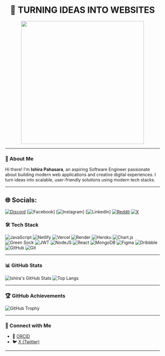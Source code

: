 <h1 align="center">🚀 TURNING IDEAS INTO WEBSITES</h1>

<p align="center">
  <img src="https://github.com/user-attachments/assets/3abe1210-d007-44e9-be5f-ea1f453dd41d" width="400"/>
</p>

---

### 👋 About Me

Hi there! I'm **Ishira Pahasara**, an aspiring Software Engineer passionate about building modern web applications and creative digital experiences. I turn ideas into scalable, user-friendly solutions using modern tech stacks.

---
## 🌐 Socials:
[![Discord](https://img.shields.io/badge/Discord-%237289DA.svg?logo=discord&logoColor=white)](https://discord.gg/elc_yuri) [![Facebook](https://img.shields.io/badge/Facebook-%231877F2.svg?logo=Facebook&logoColor=white)] [![Instagram](https://img.shields.io/badge/Instagram-%23E4405F.svg?logo=Instagram&logoColor=white)] [![LinkedIn](https://img.shields.io/badge/LinkedIn-%230077B5.svg?logo=linkedin&logoColor=white)] [![Reddit](https://img.shields.io/badge/Reddit-%23FF4500.svg?logo=Reddit&logoColor=white)](https://reddit.com/user/VortexVagnabond) [![X](https://img.shields.io/badge/X-black.svg?logo=X&logoColor=white)](https://x.com/pahazara) 

### 🛠️ Tech Stack

![JavaScript](https://img.shields.io/badge/javascript-%23323330.svg?style=for-the-badge&logo=javascript&logoColor=%23F7DF1E) ![Netlify](https://img.shields.io/badge/netlify-%23000000.svg?style=for-the-badge&logo=netlify&logoColor=#00C7B7) ![Vercel](https://img.shields.io/badge/vercel-%23000000.svg?style=for-the-badge&logo=vercel&logoColor=white) ![Render](https://img.shields.io/badge/Render-%46E3B7.svg?style=for-the-badge&logo=render&logoColor=white) ![Heroku](https://img.shields.io/badge/heroku-%23430098.svg?style=for-the-badge&logo=heroku&logoColor=white) ![Chart.js](https://img.shields.io/badge/chart.js-F5788D.svg?style=for-the-badge&logo=chart.js&logoColor=white) ![Green Sock](https://img.shields.io/badge/green%20sock-88CE02?style=for-the-badge&logo=greensock&logoColor=white) ![JWT](https://img.shields.io/badge/JWT-black?style=for-the-badge&logo=JSON%20web%20tokens) ![NodeJS](https://img.shields.io/badge/node.js-6DA55F?style=for-the-badge&logo=node.js&logoColor=white) ![React](https://img.shields.io/badge/react-%2320232a.svg?style=for-the-badge&logo=react&logoColor=%2361DAFB) ![MongoDB](https://img.shields.io/badge/MongoDB-%234ea94b.svg?style=for-the-badge&logo=mongodb&logoColor=white) ![Figma](https://img.shields.io/badge/figma-%23F24E1E.svg?style=for-the-badge&logo=figma&logoColor=white) ![Dribbble](https://img.shields.io/badge/Dribbble-EA4C89?style=for-the-badge&logo=dribbble&logoColor=white) ![GitHub](https://img.shields.io/badge/github-%23121011.svg?style=for-the-badge&logo=github&logoColor=white) ![Git](https://img.shields.io/badge/git-%23F05033.svg?style=for-the-badge&logo=git&logoColor=white)

---

### 📊 GitHub Stats

![Ishira's GitHub Stats](https://github-readme-stats.vercel.app/api?username=ishira-web&show_icons=true&theme=radical)
![Top Langs](https://github-readme-stats.vercel.app/api/top-langs/?username=ishira-web&layout=compact&theme=radical)

---

### 🏆 GitHub Achievements

![GitHub Trophy](https://github-profile-trophy.vercel.app/?username=ishira-web&theme=radical)

---

### 🔗 Connect with Me

- 📘 [ORCID](https://orcid.org/0009-0006-9910-2091)
- 🐦 [X (Twitter)](https://x.com/pahazara)

---



